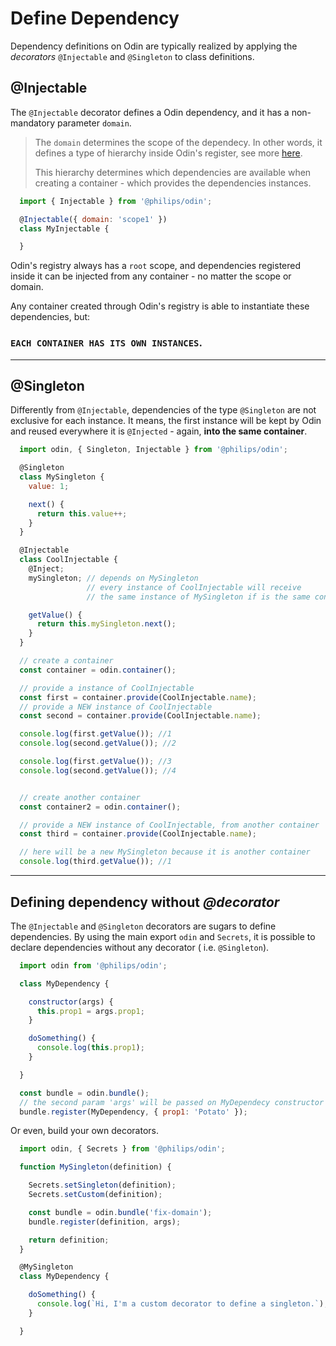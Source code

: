 # Define Dependency

Dependency definitions on Odin are typically realized by applying the *decorators* `@Injectable` and `@Singleton` to class definitions.

## @Injectable

The `@Injectable` decorator defines a Odin dependency, and it has a non-mandatory parameter `domain`.

> The `domain` determines the scope of the dependecy. In other words, it defines a type of hierarchy inside Odin's register, see more [here](./Bundle-and-Inject#domain).
>
> This hierarchy determines which dependencies are available when creating a container - which provides the dependencies instances.

```javascript
  import { Injectable } from '@philips/odin';

  @Injectable({ domain: 'scope1' })
  class MyInjectable {

  }

```

Odin's registry always has a `root` scope, and dependencies registered inside it can be injected from any container - no matter the scope or domain.

Any container created through Odin's registry is able to instantiate these dependencies, but:

### `EACH CONTAINER HAS ITS OWN INSTANCES`.

---------------------
## @Singleton

Differently from `@Injectable`, dependencies of the type `@Singleton` are not exclusive for each instance. It means, the first instance will be kept by Odin and reused everywhere it is `@Injected` - again, **into the same container**.

```javascript
  import odin, { Singleton, Injectable } from '@philips/odin';

  @Singleton
  class MySingleton {
    value: 1;

    next() {
      return this.value++;
    }
  }

  @Injectable
  class CoolInjectable {
    @Inject;
    mySingleton; // depends on MySingleton
                 // every instance of CoolInjectable will receive
                 // the same instance of MySingleton if is the same container

    getValue() {
      return this.mySingleton.next();
    }
  }

  // create a container
  const container = odin.container();

  // provide a instance of CoolInjectable
  const first = container.provide(CoolInjectable.name);
  // provide a NEW instance of CoolInjectable
  const second = container.provide(CoolInjectable.name);

  console.log(first.getValue()); //1
  console.log(second.getValue()); //2

  console.log(first.getValue()); //3
  console.log(second.getValue()); //4


  // create another container
  const container2 = odin.container();

  // provide a NEW instance of CoolInjectable, from another container
  const third = container.provide(CoolInjectable.name);

  // here will be a new MySingleton because it is another container
  console.log(third.getValue()); //1
```


---------------------

## Defining dependency without *@decorator*

The `@Injectable` and `@Singleton` decorators are sugars to define dependencies.
By using the main export `odin` and `Secrets`, it is possible to declare dependencies without any decorator ( i.e. `@Singleton`).

```javascript
  import odin from '@philips/odin';

  class MyDependency {

    constructor(args) {
      this.prop1 = args.prop1;
    }

    doSomething() {
      console.log(this.prop1);
    }

  }

  const bundle = odin.bundle();
  // the second param 'args' will be passed on MyDependecy constructor each time
  bundle.register(MyDependency, { prop1: 'Potato' });

```

Or even, build your own decorators.

```javascript
  import odin, { Secrets } from '@philips/odin';

  function MySingleton(definition) {

    Secrets.setSingleton(definition);
    Secrets.setCustom(definition);

    const bundle = odin.bundle('fix-domain');
    bundle.register(definition, args);

    return definition;
  }

  @MySingleton
  class MyDependency {

    doSomething() {
      console.log(`Hi, I'm a custom decorator to define a singleton.`);
    }

  }

```
